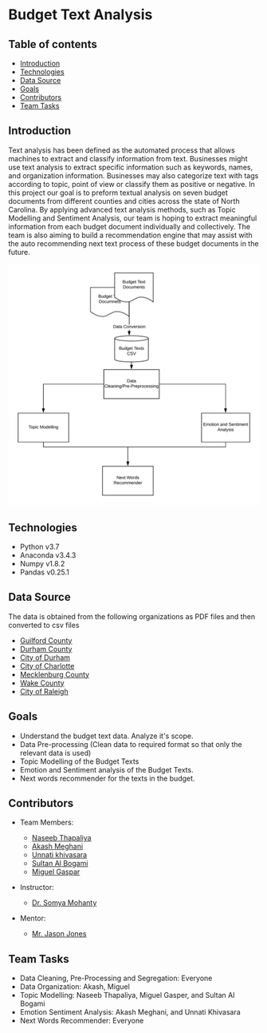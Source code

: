 # Budget Text Analysis

## Table of contents
* [Introduction](#introduction)
* [Technologies](#technologies)
* [Data Source](#data-source)
* [Goals](#goals)
* [Contributors](#contributors)
* [Team Tasks](#team-tasks)
  
## Introduction

Text analysis has been defined as the automated process that allows machines to extract and classify information from text. Businesses might use text analysis to extract specific information such as keywords, names, and organization information. Businesses may also categorize text with tags according to topic, point of view or classify them as positive or negative. In this project our goal is to preform textual analysis on seven budget documents from different counties and cities across the state of North Carolina. By applying advanced text analysis methods, such as Topic Modelling and Sentiment Analysis, our team is hoping to extract meaningful information from each budget document individually and collectively. The team is also aiming to build a recommendation engine that may assist with the auto recommending next text process of these budget documents in the future. <br/>

<img src = "util/images/Process_Diagram.png"
     alt="Project Flow Diagram"
     style="float" />
     
## Technologies
  * Python v3.7
  * Anaconda v3.4.3
  * Numpy v1.8.2
  * Pandas v0.25.1 
  
## Data Source
The data is obtained from the following organizations as PDF files and then converted to csv files

   * [Guilford County](https://www.guilfordcountync.gov/home/showdocument?id=9497) <br/>
   * [Durham County](https://www.dconc.gov/home/showdocument?id=27985) <br/>
   * [City of Durham](https://durhamnc.gov/DocumentCenter/View/27412/FY20-Final-Budget) <br/>
   * [City of Charlotte](https://charlottenc.gov/budget/FY2020%20Documents/FY%202020%20Adopted%20Budget%20Book%207-31%20Complete.pdf) <br/>
   * [Mecklenburg County](https://www.mecknc.gov/CountyManagersOffice/OMB/Documents/FY2020%20Adopted%20Budget.pdf) <br/>
   * [Wake County](http://www.wakegov.com/budget/fy20/Pages/default.aspx) <br/>
   * [City of Raleigh](https://user-2081353526.cld.bz/FY2020AdoptedBudget) <br/>


## Goals
   * Understand the budget text data. Analyze it's scope.
   * Data Pre-processing (Clean data to required format so that only the relevant data is used)
   * Topic Modelling of the Budget Texts
   * Emotion and Sentiment analysis of the Budget Texts.
   * Next words recommender for the texts in the budget.

## Contributors
   * Team Members:
       * [Naseeb Thapaliya](https://github.com/naseebth) <br/>
       * [Akash Meghani](https://github.com/AkashMeghani) <br/>
       * [Unnati khivasara](https://github.com/Unnati20) <br/>
       * [Sultan Al Bogami](https://github.com/AlbogamiSultan) <br/>
       * [Miguel Gaspar](https://github.com/mdgaspar20) <br/>

   * Instructor:
       * [Dr. Somya Mohanty](https://github.com/somyamohanty) <br/>
   * Mentor:
       * [Mr. Jason Jones](https://www.linkedin.com/in/jones-jason-adam/) <br/>

## Team Tasks
   * Data Cleaning, Pre-Processing and Segregation: Everyone
   * Data Organization: Akash, Miguel
   * Topic Modelling: Naseeb Thapaliya, Miguel Gasper, and Sultan Al Bogami
   * Emotion Sentiment Analysis: Akash Meghani, and Unnati Khivasara
   * Next Words Recommender: Everyone

